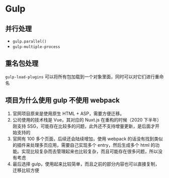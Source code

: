 # Gulp

## 并行处理

-   `gulp.parallel()`
-   `gulp-multiple-process`

## 重名包处理

`gulp-load-plugins` 可以将所有包加载到一个对象里面，同时可以对它们进行重命名

## 项目为什么使用 gulp 不使用 webpack

1. 官网项目原来是使用原生 HTML + ASP，需要方便迁移。
2. 公司使用的技术栈是 Vue，其对应的 Nuxt.js 在重构的时候（2020 下半年）刚支持 SSG，可能存在比较多的问题，此外还不支持增量更新，是后面才开始支持的
3. 官网有 100 多个页面，后续还会陆续增加，使用 webpack 的话没有找到类似的插件来处理多页应用，需要自己实现多个 entry，然后生成多个 html 的功能。实现比较复杂而去管理起来也比较复杂，而且可能存在很多问题，所以没有考虑
4. 最后选择 gulp，使用起来比较简单，而且之前的部分内容也可以直接复制，迁移比较方便

